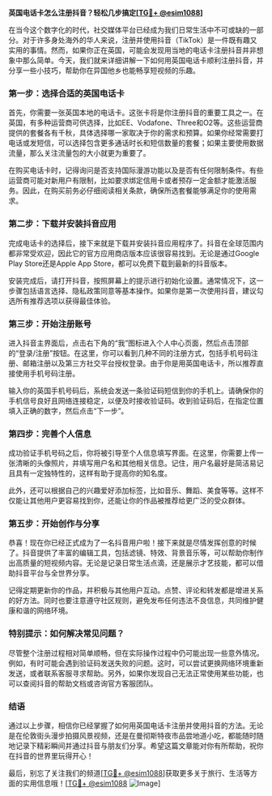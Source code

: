 **英国电话卡怎么注册抖音？轻松几步搞定[[TG💪+ @esim1088](https://t.me/s/esim1088)]**

在当今这个数字化的时代，社交媒体平台已经成为我们日常生活中不可或缺的一部分。对于许多身处海外的华人来说，注册并使用抖音（TikTok）是一件既有趣又实用的事情。然而，如果你正在英国，可能会发现用当地的电话卡注册抖音并非想象中那么简单。今天，我们就来详细讲解一下如何用英国电话卡顺利注册抖音，并分享一些小技巧，帮助你在异国他乡也能畅享短视频的乐趣。

### **第一步：选择合适的英国电话卡**

首先，你需要一张英国本地的电话卡。这张卡将是你注册抖音的重要工具之一。在英国，有多种运营商可供选择，比如EE、Vodafone、Three和O2等。这些运营商提供的套餐各有千秋，具体选择哪一家取决于你的需求和预算。如果你经常需要打电话或发短信，可以选择包含更多通话时长和短信数量的套餐；如果主要使用数据流量，那么关注流量包的大小就更为重要了。

在购买电话卡时，记得询问是否支持国际漫游功能以及是否有任何限制条件。有些运营商可能对新用户有限制，比如要求绑定信用卡或者预存一定金额才能激活服务。因此，在购买前务必仔细阅读相关条款，确保所选套餐能够满足你的使用需求。

### **第二步：下载并安装抖音应用**

完成电话卡的选择后，接下来就是下载并安装抖音应用程序了。抖音在全球范围内都非常受欢迎，因此它的官方应用商店版本应该很容易找到。无论是通过Google Play Store还是Apple App Store，都可以免费下载到最新的抖音版本。

安装完成后，请打开抖音，按照屏幕上的提示进行初始化设置。通常情况下，这一步骤包括语言选择、隐私政策同意等基本操作。如果你是第一次使用抖音，建议勾选所有推荐选项以获得最佳体验。

### **第三步：开始注册账号**

进入抖音主界面后，点击右下角的“我”图标进入个人中心页面，然后点击顶部的“登录/注册”按钮。在这里，你可以看到几种不同的注册方式，包括手机号码注册、邮箱注册以及第三方社交平台授权登录。由于你是用英国电话卡，所以推荐直接使用手机号码注册。

输入你的英国手机号码后，系统会发送一条验证码短信到你的手机上。请确保你的手机信号良好且网络连接稳定，以便及时接收验证码。收到验证码后，在指定位置填入正确的数字，然后点击“下一步”。

### **第四步：完善个人信息**

成功验证手机号码之后，你将被引导至个人信息填写界面。在这里，你需要上传一张清晰的头像照片，并填写用户名和其他相关信息。记住，用户名最好是简洁易记且具有一定独特性的，这样有助于提高你的知名度。

此外，还可以根据自己的兴趣爱好添加标签，比如音乐、舞蹈、美食等等。这样不仅能让其他用户更容易找到你，还能让你的作品被推荐给更广泛的受众群体。

### **第五步：开始创作与分享**

恭喜！现在你已经正式成为了一名抖音用户啦！接下来就是尽情发挥创意的时候了。抖音提供了丰富的编辑工具，包括滤镜、特效、背景音乐等，可以帮助你制作出高质量的短视频内容。无论是记录日常生活点滴，还是展示才艺技能，都可以借助抖音平台与全世界分享。

记得定期更新你的作品，并积极与其他用户互动。点赞、评论和转发都是增进关系的好方法。同时也要注意遵守社区规则，避免发布任何违法不良信息，共同维护健康和谐的网络环境。

### **特别提示：如何解决常见问题？**

尽管整个注册过程相对简单顺畅，但在实际操作过程中仍可能出现一些意外情况。例如，有时可能会遇到验证码发送失败的问题。这时，可以尝试更换网络环境重新发送，或者联系客服寻求帮助。另外，如果你发现自己无法正常使用某些功能，也可以查阅抖音的帮助文档或咨询官方客服团队。

### **结语**

通过以上步骤，相信你已经掌握了如何用英国电话卡注册并使用抖音的方法。无论是在伦敦街头漫步拍摄风景视频，还是在曼彻斯特夜市品尝地道小吃，都能随时随地记录下精彩瞬间并通过抖音与朋友们分享。希望这篇文章能对你有所帮助，祝你在抖音的世界里玩得开心！

最后，别忘了关注我们的频道[[TG💪+ @esim1088](https://t.me/s/esim1088)]获取更多关于旅行、生活等方面的实用信息哦！[[TG💪+ @esim1088](https://t.me/s/esim1088) ![Image](https://i.postimg.cc/4NQfJmqS/Snipaste-2025-05-13-00-14-12.png)]
